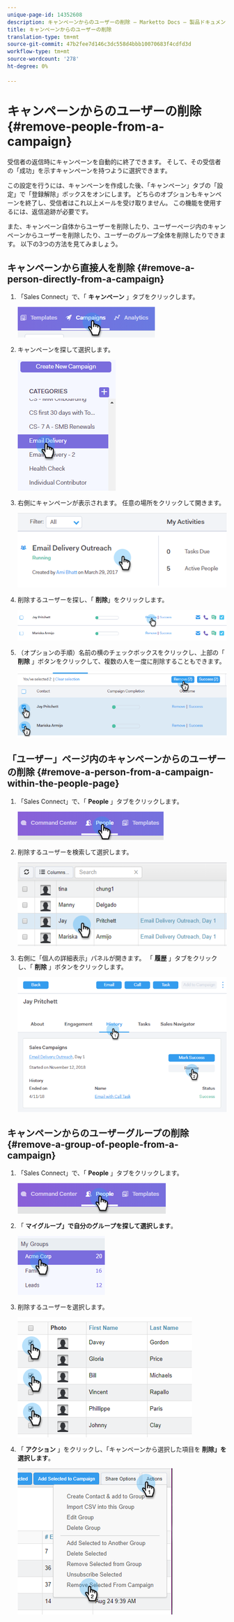 ```yaml
---
unique-page-id: 14352608
description: キャンペーンからのユーザーの削除 — Marketto Docs — 製品ドキュメント
title: キャンペーンからのユーザーの削除
translation-type: tm+mt
source-git-commit: 47b2fee7d146c3dc558d4bbb10070683f4cdfd3d
workflow-type: tm+mt
source-wordcount: '278'
ht-degree: 0%

---
```



# キャンペーンからのユーザーの削除 {#remove-people-from-a-campaign}

受信者の返信時にキャンペーンを自動的に終了できます。 そして、その受信者の「成功」を示すキャンペーンを持つように選択できます。

この設定を行うには、キャンペーンを作成した後、「キャンペーン」タブの「設定」で「登録解除」ボックスをオンにします。 どちらのオプションもキャンペーンを終了し、受信者はこれ以上メールを受け取りません。 この機能を使用するには、返信追跡が必要です。

また、キャンペーン自体からユーザーを削除したり、ユーザーページ内のキャンペーンからユーザーを削除したり、ユーザーのグループ全体を削除したりできます。 以下の3つの方法を見てみましょう。

## キャンペーンから直接人を削除 {#remove-a-person-directly-from-a-campaign}

1. 「Sales Connect」で、「 **キャンペーン** 」タブをクリックします。

   ![](assets/one.png)

1. キャンペーンを探して選択します。

   ![](assets/two.png)

1. 右側にキャンペーンが表示されます。 任意の場所をクリックして開きます。

   ![](assets/three.png)

1. 削除するユーザーを探し、「 **削除**」をクリックします。

   ![](assets/four.png)

1. （オプションの手順）名前の横のチェックボックスをクリックし、上部の「 **削除** 」ボタンをクリックして、複数の人を一度に削除することもできます。

   ![](assets/five.png)

## 「ユーザー」ページ内のキャンペーンからのユーザーの削除 {#remove-a-person-from-a-campaign-within-the-people-page}

1. 「Sales Connect」で、「 **People** 」タブをクリックします。

   ![](assets/one-a.png)

1. 削除するユーザーを検索して選択します。

   ![](assets/two-a.png)

1. 右側に「個人の詳細表示」パネルが開きます。 「 **履歴** 」タブをクリックし、「 **削除** 」ボタンをクリックします。

   ![](assets/three-a.png)

## キャンペーンからのユーザーグループの削除 {#remove-a-group-of-people-from-a-campaign}

1. 「Sales Connect」で、「 **People** 」タブをクリックします。

   ![](assets/one-b.png)

1. 「 **マイグループ」で自分のグループを探して選択します**。

   ![](assets/two-b.png)

1. 削除するユーザーを選択します。

   ![](assets/three-b.png)

1. 「 **アクション** 」をクリックし、「キャンペーンから選択した項目を **削除」を選択します**。

   ![](assets/four-b.png)

